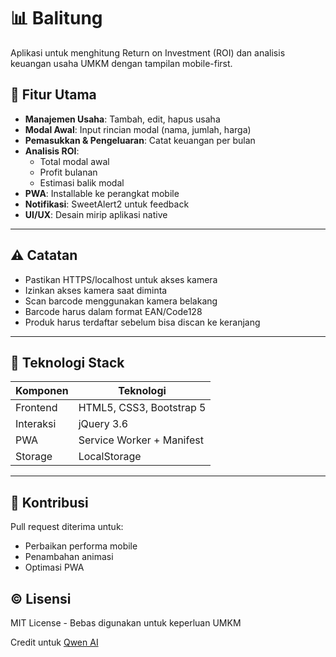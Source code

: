 # 📊 Balitung
Aplikasi untuk menghitung Return on Investment (ROI) dan analisis keuangan usaha UMKM dengan tampilan mobile-first.

## 🚀 Fitur Utama
- **Manajemen Usaha**: Tambah, edit, hapus usaha
- **Modal Awal**: Input rincian modal (nama, jumlah, harga)
- **Pemasukkan & Pengeluaran**: Catat keuangan per bulan
- **Analisis ROI**: 
  - Total modal awal
  - Profit bulanan
  - Estimasi balik modal
- **PWA**: Installable ke perangkat mobile
- **Notifikasi**: SweetAlert2 untuk feedback
- **UI/UX**: Desain mirip aplikasi native

---

## ⚠️ Catatan
- Pastikan HTTPS/localhost untuk akses kamera
- Izinkan akses kamera saat diminta
- Scan barcode menggunakan kamera belakang
- Barcode harus dalam format EAN/Code128
- Produk harus terdaftar sebelum bisa discan ke keranjang

---

## 🔧 Teknologi Stack
| Komponen | Teknologi |
|----------|-----------|
| Frontend | HTML5, CSS3, Bootstrap 5 |
| Interaksi | jQuery 3.6 |
| PWA | Service Worker + Manifest |
| Storage | LocalStorage |

---

## 🤝 Kontribusi
Pull request diterima untuk:
- Perbaikan performa mobile
- Penambahan animasi
- Optimasi PWA

## ©️ Lisensi
MIT License - Bebas digunakan untuk keperluan UMKM

Credit untuk [Qwen AI](https://chat.qwenlm.ai/)